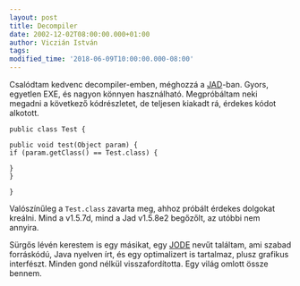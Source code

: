 ```yaml
---
layout: post
title: Decompiler
date: 2002-12-02T08:00:00.000+01:00
author: Viczián István
tags:
modified_time: '2018-06-09T10:00:00.000-08:00'
---
```


Csalódtam kedvenc decompiler-emben, méghozzá a
[JAD](http://kpdus.tripod.com/jad.html)-ban. Gyors, egyetlen EXE, és
nagyon könnyen használható. Megpróbáltam neki megadni a következő
kódrészletet, de teljesen kiakadt rá, érdekes kódot alkotott.


    public class Test {

    public void test(Object param) {
    if (param.getClass() == Test.class) {

    }
    }

    }

Valószínűleg a `Test.class` zavarta meg, ahhoz próbált érdekes dolgokat
kreálni. Mind a v1.5.7d, mind a Jad v1.5.8e2 begőzőlt, az utóbbi nem
annyira.

Sürgős lévén kerestem is egy másikat, egy
[JODE](http://jode.sourceforge.net/) nevűt találtam, ami szabad
forráskódú, Java nyelven írt, és egy optimalizert is tartalmaz, plusz
grafikus interfészt. Minden gond nélkül visszafordította. Egy világ
omlott össze bennem.
